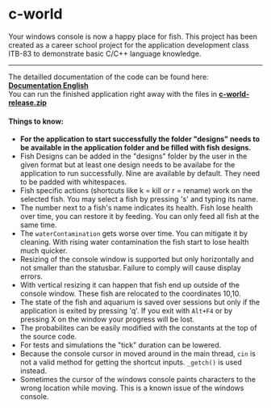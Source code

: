 # c-world
Your windows console is now a happy place for fish.
This project has been created as a career school project for the application development class ITB-83 to demonstrate basic C/C++ language knowledge.     

---

The detailled documentation of the code can be found here: **[Documentation English](Documentation.md)**  
You can run the finished application right away with the files in **[c-world-release.zip](c-world-release.zip)**  

#### Things to know:
* **For the application to start successfully the folder "designs" needs to be available in the application folder and be filled with fish designs.**
* Fish Designs can be added in the "designs" folder by the user in the given format but at least one design needs to be availabe for the application to run successfully. Nine are available by default. They need to be padded with whitespaces.
* Fish specific actions (shortcuts like k = kill or r = rename) work on the selected fish. You may select a fish by pressing 's' and typing its name.
* The number next to a fish's name indicates its health. Fish lose health over time, you can restore it by feeding. You can only feed all fish at the same time.
* The `waterContamination` gets worse over time. You can mitigate it by cleaning. With rising water contamination the fish start to lose health much quicker.
* Resizing of the console window is supported but only horizontally and not smaller than the statusbar. Failure to comply will cause display errors.
* With vertical resizing it can happen that fish end up outside of the console window. These fish are relocated to the coordinates  10,10.
* The state of the fish and aquarium is saved over sessions but only if the application is exited by pressing 'q'. If you exit with  `Alt+F4` or by pressing X on the window your progress will be lost.
* The probabilites can be easily modified with the constants at the top of the source code.
* For tests and simulations the "tick" duration can be lowered.
* Because the console cursor in moved around in the main thread, `cin` is not a valid method for getting the shortcut inputs. `_getch()` is used instead.
* Sometimes the cursor of the windows console paints characters to the wrong location while moving. This is a known issue of the windows console.
